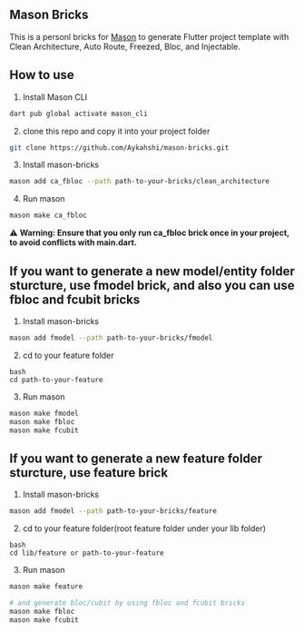 ## Mason Bricks

This is a personl bricks for [Mason](https://github.com/felangel/mason) to generate Flutter project template with Clean Architecture, Auto Route, Freezed, Bloc, and Injectable.

## How to use

1. Install Mason CLI

```bash
dart pub global activate mason_cli
```

2. clone this repo and copy it into your project folder

```bash
git clone https://github.com/Aykahshi/mason-bricks.git
```

3. Install mason-bricks

```bash
mason add ca_fbloc --path path-to-your-bricks/clean_architecture
```

4. Run mason

```bash
mason make ca_fbloc
```

⚠️ <strong>Warning: Ensure that you only run ca_fbloc brick once in your project, to avoid conflicts with main.dart.</strong>

## If you want to generate a new model/entity folder sturcture, use fmodel brick, and also you can use fbloc and fcubit bricks

1. Install mason-bricks

```bash
mason add fmodel --path path-to-your-bricks/fmodel
```

2. cd to your feature folder

```
bash
cd path-to-your-feature
```

3. Run mason

```bash
mason make fmodel
mason make fbloc
mason make fcubit
```

## If you want to generate a new feature folder sturcture, use feature brick
1. Install mason-bricks

```bash
mason add fmodel --path path-to-your-bricks/feature
```

2. cd to your feature folder(root feature folder under your lib folder)

```
bash
cd lib/feature or path-to-your-feature
```

3. Run mason

```bash
mason make feature

# and generate bloc/cubit by using fbloc and fcubit bricks
mason make fbloc 
mason make fcubit
```